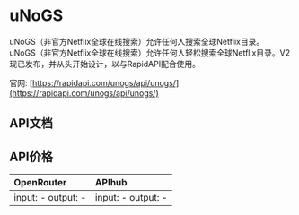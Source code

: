 # uNoGS

uNoGS（非官方Netflix全球在线搜索）允许任何人搜索全球Netflix目录。 uNoGS（非官方Netflix全球在线搜索）允许任何人轻松搜索全球Netflix目录。V2现已发布，并从头开始设计，以与RapidAPI配合使用。

官网: [https://rapidapi.com/unogs/api/unogs/](https://rapidapi.com/unogs/api/unogs/)

## API文档



## API价格

| OpenRouter | APIhub |
|:---|:---|
| input: - output: - | input: - output: - |
